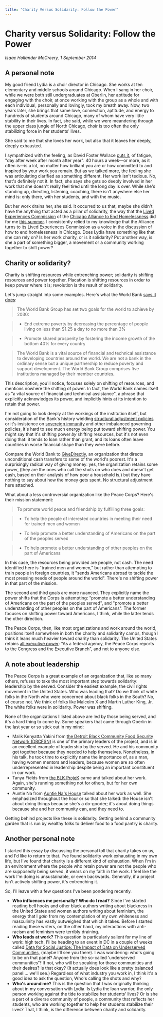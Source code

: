 ```yaml
---
title: "Charity Versus Solidarity: Follow the Power"
---
```


Charity versus Solidarity: Follow the Power
===

*Isaac Hollander McCreery, 1 September 2014*

A personal note
---

My good friend Lydia is a choir director in Chicago.  She works at ten elementary and middle schools around Chicago.
When I sang in her choir, while we were both still undergraduates at Oberlin, her aptitude for engaging with the choir,
at once working with the group as a whole and with each individual, personally and lovingly, took my breath away.  Now,
two years later, she brings that same love, connection, aptitude, and energy to hundreds of students around Chicago,
many of whom have very little stability in their lives.  In fact, she said, while we were meandering through the upper
class jungle of North Chicago, choir is too often the only stabilizing force in her students' lives.

She said to me that she loves her work, but also that it leaves her deeply, deeply exhausted.

I sympathized with the feeling, as David Foster Wallace
[puts it](https://www.youtube.com/watch?v=DKYJVV7HuZw),
of fatigue, "day after week after month after year".  40 hours a week—or more, as it often is—is a lot, no matter how
brilliant you are or how committed to and inspired by your work you remain.  But as we talked more, the feeling she was
articulating clarified as something different.  Her work isn't tedious.  No, that's definitely not it.  In fact, she
says she gets so deeply involved in her work that she doesn't really feel tired until the long day is over.  While she's
standing up, directing, listening, coaching, there isn't anywhere else her mind is: only there, with her students, and
with the music.

But her work drains her, she said.  It occurred to us that, maybe she didn't have the anything that acted as a pillar of
solidarity, the way that the
[Lived Experiences Commission](http://www.allchicago.org/sites/default/files/LEC%20Presentation%20FINAL.pdf)
of the
[Chicago Alliance to End Homelessness](http://www.allchicago.org/division/chicago-alliance)
did for me
[this summer](http://dssg.io/2014/08/20/paths-homelessness.html).
I consistently relied to my knowledge that the Alliance turns to its Lived Experiences Commission as a voice in the
discussion of how to end homelessness in Chicago.  Does Lydia have something like that she can rely on?  Is her work
charity, or is it solidarity?  Put another way, is she a part of something bigger, a movement or a community working
together to shift power?

Charity or solidarity?
---

Charity is shifting resources while entrenching power; solidarity is shifting resources and power together.  Placation
is shifting resources in order to keep power where it is; revolution is the result of solidarity.

Let's jump straight into some examples.  Here's what the World Bank
[says it does](http://www.worldbank.org/en/about/what-we-do):

> The World Bank Group has set two goals for the world to achieve by 2030:

> - End extreme poverty by decreasing the percentage of people living on less than $1.25 a day to no more than 3%

> - Promote shared prosperity by fostering the income growth of the bottom 40% for every country

> The World Bank is a vital source of financial and technical assistance to developing countries around the world. We are
not a bank in the ordinary sense but a unique partnership to reduce poverty and support development. The World Bank
Group comprises five institutions managed by their member countries.

This description, you'll notice, focuses solely on shifting of resources, and mentions nowhere the shifting of power.
In fact, the World Bank names itself as "a vital source of financial and technical assistance", a phrase that explicitly
acknowledges its power, and implicitly hints at its intention to retain that power.

I'm not going to look deeply at the workings of the institution itself, but consideration of the Bank's history wielding
[structural adjustment policies](http://en.wikipedia.org/wiki/Structural_adjustment)
or it's insistence on
[sovereign immunity](http://www.unnayan.org/Other/IFI_Watch_Bangladesh_Vol_1%20No_1.pdf)
and other imbalanced governing policies, it's hard to see much energy being put toward shifting power.  You might say
that it's shifting power *by* shifting resources, but it's not even doing that: it tends to loan rather than grant, and
its loans often leave countries in worse financial shape than they were before.

Compare the World Bank to
[GiveDirectly](http://www.givedirectly.org),
an organization that directs unconditional cash transfers to some of the world's poorest.  It's a surprisingly radical
way of giving money: yes, the organization retains some power, (they are the ones who call the shots on who does and
doesn't get cash, based on their analysis of how poor a household is,) but they have nothing to say about how the money
gets spent.  No structural adjustment here attached.

What about a less controversial organization like the Peace Corps?  Here's their mission statement:

> To promote world peace and friendship by fulfilling three goals:

> - To help the people of interested countries in meeting their need for trained men and women

> - To help promote a better understanding of Americans on the part of the peoples served

> - To help promote a better understanding of other peoples on the part of Americans

In this case, the resources being provided are people, not cash.  The need identified here is "trained men and women,"
but rather than attempting to train people in foreign countries, it "sends Americans abroad to tackle the most pressing
needs of people around the world".  There's no shifting power in that part of the mission.

The second and third goals are more nuanced.  They explicitly name the power shifts that the Corps is attempting:
"promote a better understanding of Americans on the part of the peoples served", and "promote a better understanding of
other peoples on the part of Americans".  The former focuses on shifting power toward Americans, I think, while the
latter tends the other direction.

The Peace Corps, then, like most organizations and work around the world, positions itself somewhere in both the charity
and solidarity camps, though I think it leans much heavier toward charity than solidarity.  The United States retains
[all executive power](http://www.peacecorps.gov/about/leadership/):
"As a federal agency, the Peace Corps reports to the Congress and the Executive Branch", and not to anyone else.

A note about leadership
---

The Peace Corps is a great example of an organization that, like so many others, refuses to take the most important step
towards solidarity: leadership by the served.  Consider the easiest example, the civil rights movement in the United
States.  Who was leading that?  Do we think of white folks in the North who were concerned about black folks in the
South?  No, of course not.  We think of folks like Malcolm X and Martin Luther King, Jr.  The white folks were in
solidarity.  Power was shifting.

None of the organizations I listed above are led by those being served, and it's a hard thing to come by.  Some speakers
that came through Oberlin in the last year or so stick out in my mind:

- Malik Kenyatta Yakini from
  [the Detroit Black Community Food Security Network (DBCFSN)](http://detroitblackfoodsecurity.org)
  is one of the primary leaders of the project, and is in an excellent example of leadership by the served.  He and his
  community got together because they needed to help themselves.  Nonetheless, in his talk, he took time to explicitly
  name the importance of, as a man, having women mentors and leaders, because women are so often underrepresented in
  leadership despite being an important constituent in our work.
- Tanya Fields from
  [the BLK ProjeK](http://theblkprojek.wordpress.com)
  came and talked about her work.  Again, she's running something not for others, but for her own community.
- Auntie Na from
  [Auntie Na's House](https://www.indiegogo.com/projects/auntie-na-s-community-outreach-program--2)
  talked about her work as well.  She emphasized throughout the hour or so that she talked: the House isn't about doing
  things because she's a do-gooder; it's about doing things because she and her community can, and they need to.

Getting behind projects like these is solidarity.  Getting behind a community garden that is run by wealthy folks to
deliver food to a food pantry is charity.

Another personal note
---

I started this essay by discussing the personal toll that charity takes on us, and I'd like to return to that.  I've
found solidarity work exhausting in my own life, but I've found that charity is a different kind of exhaustion.  When
I'm in an environment where the people who retain power are not the people who are supposedly being served, it wears on
my faith in the work.  I feel like the work I'm doing is unsustainable, or even backwards.  Generally, if a project
isn't actively shifting power, it's entrenching it.

So, I'll leave with a few questions I've been pondering recently.

- **Who influences me personally?  Who do I read?**  Since I've started reading bell hooks and other black authors
  writing about blackness in the United States and women authors writing about feminism, the energy that I *gain* from
  my contemplation of my own whiteness and masculinity has vastly outweighed that which it takes.  Before I started
  reading these writers, on the other hand, my interactions with anti-racism and feminism were terribly draining.
- **Who leads at work?**  This question is particularly salient for my line of work: high tech.  I'll be heading to an
  event in DC in a couple of weeks called
  [Data for Social Justice: The Impact of Data on Underserved
  Communities](http://www.datainnovation.org/2014/09/data-for-social-justice-the-impact-of-data-on-underserved-communities/),
  (maybe I'll see you there).  I was wondering: who's going to be on that panel?  Anyone from the so-called 'underserved
  communities'?  If not, who will be speaking for those communities and their desires?  Is that okay?  (It actually does
  look like a pretty balanced panel ... we'll see.)  Regardless of what industry you work in, I think it's a good idea
  to ask the question, Who's calling the shots and why?
- **Who's around me?**  This is the question that I was originally thinking about in my conversation with Lydia.  Is
  Lydia the loan warrior, the only person working against the tide to stabilize her students' lives?  Or is she a part of a
  diverse community of people, a community that reflects her students, who are working together to help her students stabilize
  their lives?  That, I think, is the difference between charity and solidarity.
